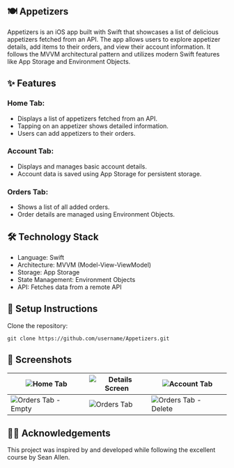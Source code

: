 ## 🍽 Appetizers

Appetizers is an iOS app built with Swift that showcases a list of delicious appetizers fetched from an API. The app allows users to explore appetizer details, add items to their orders, and view their account information. It follows the MVVM architectural pattern and utilizes modern Swift features like App Storage and Environment Objects.

 ## ✨ Features

### Home Tab:
* Displays a list of appetizers fetched from an API.
* Tapping on an appetizer shows detailed information.
* Users can add appetizers to their orders.
### Account Tab:
* Displays and manages basic account details.
* Account data is saved using App Storage for persistent storage.
### Orders Tab:
* Shows a list of all added orders.
* Order details are managed using Environment Objects.

## 🛠 Technology Stack

* Language: Swift
* Architecture: MVVM (Model-View-ViewModel)
* Storage: App Storage
* State Management: Environment Objects
* API: Fetches data from a remote API
  
## 📲 Setup Instructions

Clone the repository:
```
git clone https://github.com/username/Appetizers.git
```
## 📸 Screenshots

| ![Home Tab](https://github.com/user-attachments/assets/ab4f4d92-c930-4049-a1e4-b90a62c1b293) | ![Details Screen](https://github.com/user-attachments/assets/27e8f93b-a5bd-4bd8-bae2-8c7ac952c5ee) | ![Account Tab](https://github.com/user-attachments/assets/1a5c7794-9fce-4dcd-90b7-01c742499abd) |
| -------------------------------------------------------------------------------------------- | -------------------------------------------------------------------------------------------------- | ---------------------------------------------------------------------------------------------------- |
| ![Orders Tab - Empty](https://github.com/user-attachments/assets/5f4d54d0-11e6-49ad-83a1-0fbde5b11ae6) | ![Orders Tab](https://github.com/user-attachments/assets/16aec4cf-9a30-41d3-a260-4bb65a52e0d4) | ![Orders Tab - Delete](https://github.com/user-attachments/assets/c0eb2d27-6226-496f-9ca4-c1f74ddde8d9) |

## 🧑‍💻 Acknowledgements

This project was inspired by and developed while following the excellent course by Sean Allen.


